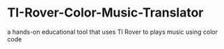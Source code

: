 # TI-Rover-Color-Music-Translator
a hands-on educational tool that uses TI Rover to plays music using color code
